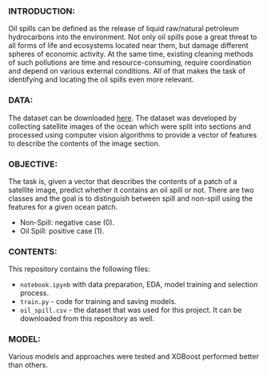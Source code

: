 ### INTRODUCTION:

Oil spills can be defined as the release of liquid raw/natural petroleum hydrocarbons into the environment.  Not only oil spills pose a great threat to all forms of life and ecosystems located near them, but damage different spheres of economic activity. At the same time, existing cleaning methods of such pollutions are time and resource-consuming, require coordination and depend on various external conditions. All of that makes the task of identifying and locating the oil spills even more relevant. 

### DATA:

The dataset can be downloaded [here](https://www.kaggle.com/datasets/sudhanshu2198/oil-spill-detection). 
The dataset was developed by collecting satellite images of the ocean which were split into sections and processed using computer vision algorithms to provide a vector of features to describe the contents of the image section.

### OBJECTIVE:

The task is, given a vector that describes the contents of a patch of a satellite image, predict whether it contains an oil spill or not. There are two classes and the goal is to distinguish between spill and non-spill using the features for a given ocean patch. 
- Non-Spill: negative case (0). 
- Oil Spill: positive case (1).

### CONTENTS:
This repository contains the following files:
   - `notebook.ipynb` with data preparation, EDA, model training and selection process.
   - `train.py` - code for training and saving models. 
   - `oil_spill.csv` - the dataset that was used for this project. It can be downloaded from this repository as well.

### MODEL:
   Various models and approaches were tested and XGBoost performed better than others.

